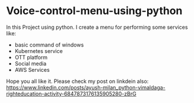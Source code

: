 # Voice-control-menu-using-python

In this Project using python. 
I create a menu for performing some services like:
* basic command of windows
* Kubernetes service
* OTT platform
* Social media
* AWS Services

Hope you all like it. 
Please check my post on linkdein also: https://www.linkedin.com/posts/ayush-milan_python-vimaldaga-righteducation-activity-6847873176135905280-zBrG

